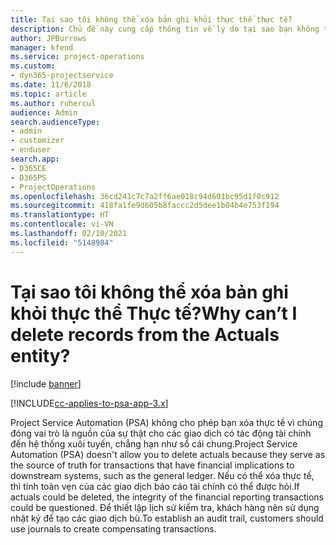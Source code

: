 ```yaml
---
title: Tại sao tôi không thể xóa bản ghi khỏi thực thể thực tế?
description: Chủ đề này cung cấp thông tin về lý do tại sao bạn không thể xóa các bản ghi khỏi thực thể thực tế.
author: JPBurrows
manager: kfend
ms.service: project-operations
ms.custom:
- dyn365-projectservice
ms.date: 11/6/2018
ms.topic: article
ms.author: ruhercul
audience: Admin
search.audienceType:
- admin
- customizer
- enduser
search.app:
- D365CE
- D365PS
- ProjectOperations
ms.openlocfilehash: 36cd241c7c7a2ff6ae018c94d691bc95d1f0c912
ms.sourcegitcommit: 418fa1fe9d605b8faccc2d5dee1b04b4e753f194
ms.translationtype: HT
ms.contentlocale: vi-VN
ms.lasthandoff: 02/10/2021
ms.locfileid: "5148984"
---
```

# <a name="why-cant-i-delete-records-from-the-actuals-entity"></a><span data-ttu-id="d963f-103">Tại sao tôi không thể xóa bản ghi khỏi thực thể Thực tế?</span><span class="sxs-lookup"><span data-stu-id="d963f-103">Why can’t I delete records from the Actuals entity?</span></span>

[!include [banner](../includes/psa-now-project-operations.md)]

[!INCLUDE[cc-applies-to-psa-app-3.x](../includes/cc-applies-to-psa-app-3x.md)]

<span data-ttu-id="d963f-104">Project Service Automation (PSA) không cho phép bạn xóa thực tế vì chúng đóng vai trò là nguồn của sự thật cho các giao dịch có tác động tài chính đến hệ thống xuôi tuyến, chẳng hạn như sổ cái chung.</span><span class="sxs-lookup"><span data-stu-id="d963f-104">Project Service Automation (PSA) doesn't allow you to delete actuals because they serve as the source of truth for transactions that have financial implications to downstream systems, such as the general ledger.</span></span> <span data-ttu-id="d963f-105">Nếu có thể xóa thực tế, thì tính toàn vẹn của các giao dịch báo cáo tài chính có thể được hỏi.</span><span class="sxs-lookup"><span data-stu-id="d963f-105">If actuals could be deleted, the integrity of the financial reporting transactions could be questioned.</span></span> <span data-ttu-id="d963f-106">Để thiết lập lịch sử kiểm tra, khách hàng nên sử dụng nhật ký để tạo các giao dịch bù.</span><span class="sxs-lookup"><span data-stu-id="d963f-106">To establish an audit trail, customers should use journals to create compensating transactions.</span></span>


